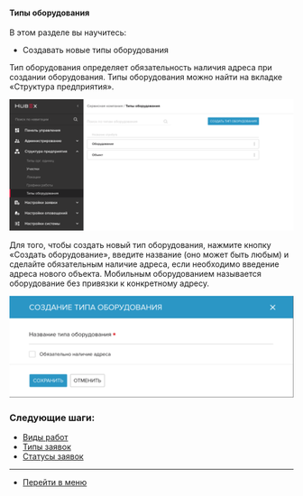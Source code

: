 #### Типы оборудования
В этом разделе вы научитесь:
- Создавать новые типы оборудования

Тип оборудования определяет обязательность наличия адреса при создании оборудования. Типы оборудования можно найти на вкладке «Структура предприятия».

![objtype1](/attachments/images/FAQ/ADMIN/ObjectsType/objtype1.png)

Для того, чтобы создать новый тип оборудования, нажмите кнопку «Создать оборудование», введите название (оно может быть любым) и сделайте обязательным наличие адреса, если необходимо введение адреса нового объекта. Мобильным оборудованием называется оборудование без привязки к конкретному адресу.

![objtype2](/attachments/images/FAQ/ADMIN/ObjectsType/objtype2.png)



### Следующие шаги:
- [Виды работ](./WorkType.md)
- [Типы заявок](./TicketType/.md)
- [Статусы заявок](./StatusType.md)



____
- [Перейти в меню](http://wiki.hubex.ru)

